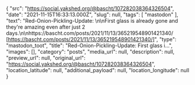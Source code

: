 {
  "src": "https://social.yakshed.org/@bascht/107282038364326504",
  "date": "2021-11-15T16:33:13.000Z",
  "slug": null,
  "tags": [
    "mastodon"
  ],
  "text": "Red-Onion-Pickling-Update: \n\nFirst glass is already gone and they're amazing even after just 2 days.\n\nhttps://bascht.com/posts/2021/11/13/365219548901421340/ [https://bascht.com/posts/2021/11/13/365219548901421340/]",
  "type": "mastodon_toot",
  "title": "Red-Onion-Pickling-Update: First glass i…",
  "images": [],
  "category": "posts",
  "media_url": null,
  "description": null,
  "preview_url": null,
  "original_url": "https://social.yakshed.org/@bascht/107282038364326504",
  "location_latitude": null,
  "additional_payload": null,
  "location_longitude": null
}